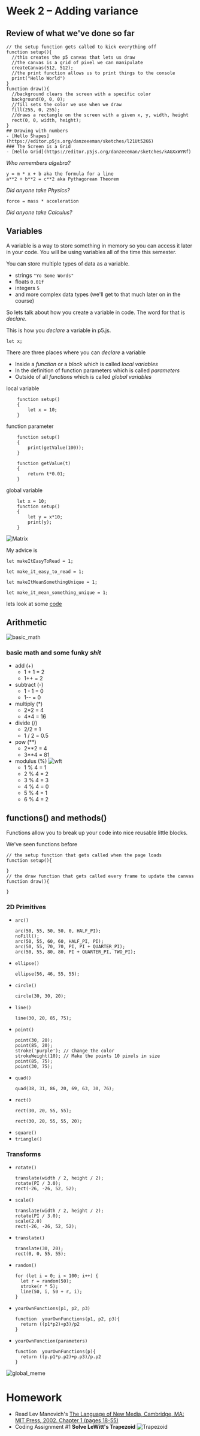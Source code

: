 # Week 2 – Adding variance
## Review of what we've done so far
```
// the setup function gets called to kick everything off
function setup(){
  //this creates the p5 canvas that lets us draw
  //the canvas is a grid of pixel we can manipulate 
  createCanvas(512, 512);
  //the print function allows us to print things to the console 
  print("Hello World")
}
function draw(){
  //background clears the screen with a specific color
  background(0, 0, 0);
  //fill sets the color we use when we draw
  fill(255, 0, 255);
  //draws a rectangle on the screen with a given x, y, width, height
  rect(0, 0, width, height);
}
## Drawing with numbers
- [Hello Shapes](https://editor.p5js.org/danzeeeman/sketches/l21Ut52K6)
### The Screen is a Grid
- [Hello Grid](https://editor.p5js.org/danzeeeman/sketches/kAGXxWYRf)
```
_Who remembers algebra?_
```
y = m * x + b aka the formula for a line
a**2 + b**2 = c**2 aka Pythagorean Theorem
```
_Did anyone take Physics?_
```
force = mass * acceleration 
```
_Did anyone take Calculus?_
## Variables    
A variable is a way to store something in memory so you can access it later in your code. You will be using variables all of the time this semester.

You can store multiple types of data as a variable.
- strings ```"Yo Some Words"```
- floats ```0.01f```
- integers  ```5```
- and more complex data types (we'll get to that much later on in the course)

So lets talk about how you create a variable in code. The word for that is _declare_. 

This is how you _declare_ a variable in p5.js.
```
let x;
```
There are three places where you can _declare_ a variable

- Inside a _function_ or a _block_ which is called _local variables_
- In the definition of function parameters which is called _parameters_
- Outside of all _functions_ which is called _global variables_

local variable
```
    function setup()
    { 
        let x = 10;
    }
```
function parameter
```
    function setup()
    {
        print(getValue(100));
    } 

    function getValue(t)
    {
        return t*0.01;
    } 
```
global variable
```
    let x = 10;
    function setup()
    {
        let y = x*10;
        print(y);
    }
```

![Matrix](images/matrix_var_names.jpg)

My advice is 

```
let makeItEasyToRead = 1;

let make_it_easy_to_read = 1;

let makeItMeanSomethingUnique = 1;

let make_it_mean_something_unique = 1;
```

lets look at some [code](https://editor.p5js.org/danzeeeman/sketches/QR1NPe1TI)

## Arithmetic
![basic_math](images/1zp2du.jpg)
### basic math and some __funky__ _shit_
* add (+)
  * 1 + 1 = 2
  * 1++ = 2
* subtract (-)
  * 1 - 1 = 0
  * 1-- = 0
* multiply (*)
  * 2*2 = 4
  * 4*4 = 16
* divide (/)
  * 2/2 = 1
  * 1 / 2 = 0.5
* pow (**)
  * 2**2 = 4
  * 3**4 = 81 
* modulus (%) 
  ![wft](images/1y62g6.jpg) 
  *  1 % 4 = 1
  *  2 % 4 = 2
  *  3 % 4 = 3
  *  4 % 4 = 0
  *  5 % 4 = 1
  *  6 % 4 = 2
## functions() and methods()

Functions allow you to break up your code into nice reusable little blocks.  

We've seen functions before

```
// the setup function that gets called when the page loads
function setup(){

}
// the draw function that gets called every frame to update the canvas
function draw(){

}
```
### 2D Primitives

- ```arc()```
    ```
    arc(50, 55, 50, 50, 0, HALF_PI);
    noFill();
    arc(50, 55, 60, 60, HALF_PI, PI);
    arc(50, 55, 70, 70, PI, PI + QUARTER_PI);
    arc(50, 55, 80, 80, PI + QUARTER_PI, TWO_PI);
    ```
- ```ellipse()```
    ```
    ellipse(56, 46, 55, 55);
    ```
- ```circle()```
    ```
    circle(30, 30, 20);
    ```
- ```line()```
    ```
    line(30, 20, 85, 75);
    ```
- ```point()```
    ```
    point(30, 20);
    point(85, 20);
    stroke('purple'); // Change the color
    strokeWeight(10); // Make the points 10 pixels in size
    point(85, 75);
    point(30, 75);
    ```
- ```quad()```
    ```
    quad(38, 31, 86, 20, 69, 63, 30, 76);
    ```
- ```rect()```
    ```
    rect(30, 20, 55, 55);
    ```
    ```
    rect(30, 20, 55, 55, 20);
    ```
- ```square()```
- ```triangle()```

### Transforms
- ```rotate()```
  ```
  translate(width / 2, height / 2);
  rotate(PI / 3.0);
  rect(-26, -26, 52, 52);
  ```
- ```scale()```  
  ```
  translate(width / 2, height / 2);
  rotate(PI / 3.0);
  scale(2.0)
  rect(-26, -26, 52, 52);
  ```
- ```translate()```
  ```
  translate(30, 20);
  rect(0, 0, 55, 55);
  ```  

- ```random()```
  ```
  for (let i = 0; i < 100; i++) {
    let r = random(50);
    stroke(r * 5);
    line(50, i, 50 + r, i);
  }
  ```

* ```yourOwnFunctions(p1, p2, p3)```

  ```
  function  yourOwnFunctions(p1, p2, p3){
    return ((p1*p2)+p3)/p2
  }
  ```
* ```yourOwnFunction(parameters)```

  ```
  function  yourOwnFunctions(p){
    return ((p.p1*p.p2)+p.p3)/p.p2
  }
  ```
![global_meme](images/you-dont-ever-have-to-pass-parameters-if-every-variable-66493518.png)

# Homework
* Read Lev Manovich's [The Language of New Media, Cambridge, MA: MIT Press, 2002. Chapter 1 (pages 18-55)](pdfs/Manovich-Lev_The_Language_of_the_New_Media.pdf)
* Coding Assignment #1 __Solve LeWitt's Trapezoid__ 
![Trapezoid](images/lewitt-trapezoid.jpeg)
